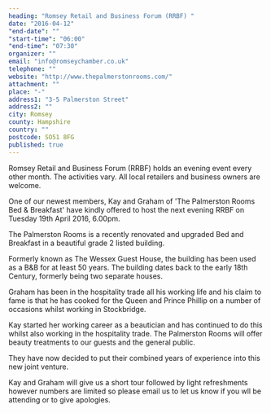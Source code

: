 ```yaml
---
heading: "Romsey Retail and Business Forum (RRBF) "
date: "2016-04-12"
"end-date": ""
"start-time": "06:00"
"end-time": "07:30"
organizer: ""
email: "info@romseychamber.co.uk"
telephone: ""
website: "http://www.thepalmerstonrooms.com/"
attachment: ""
place: "-"
address1: "3-5 Palmerston Street"
address2: ""
city: Romsey
county: Hampshire
country: ""
postcode: SO51 8FG
published: true
---
```




Romsey Retail and Business Forum (RRBF) holds an evening event every other month. The activities vary. All local retailers and business owners are welcome.

One of our newest members, Kay and Graham of 'The Palmerston Rooms Bed & Breakfast' have kindly offered to host the next evening RRBF on Tuesday 19th April 2016, 6.00pm.

The Palmerston Rooms is a recently renovated and upgraded Bed and Breakfast in a beautiful grade 2 listed building.

Formerly known as The Wessex Guest House, the building has been used as a B&B for at least 50 years. The building dates back to the early 18th Century, formerly being two separate houses.

Graham has been in the hospitality trade all his working life and his claim to fame is that he has cooked for the Queen and Prince Phillip on a number of occasions whilst working in Stockbridge.

Kay started her working career as a beautician and has continued to do this whilst also working in the hospitality trade. The Palmerston Rooms will offer beauty treatments to our guests and the general public.

They have now decided to put their combined years of experience into this new joint venture.

Kay and Graham will give us a short tour followed by light refreshments however numbers are limited so please email us to let us know if you wll be attending or to give apologies.
